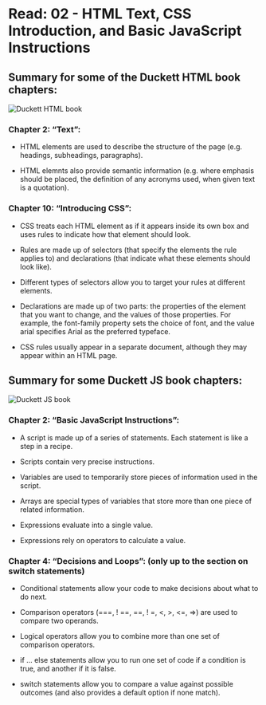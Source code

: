 # Read: 02 - HTML Text, CSS Introduction, and Basic JavaScript Instructions

## Summary for some of the Duckett HTML book chapters:

![Duckett HTML book](https://images-na.ssl-images-amazon.com/images/I/31b4K-hFH-L._SX395_BO1,204,203,200_.jpg)

### Chapter 2: “Text”:

* HTML elements are used to describe the structure of the page (e.g. headings, subheadings, paragraphs).

* HTML elemnts also provide semantic information (e.g. where emphasis should be placed, the definition of any acronyms used, when given text is a quotation).

### Chapter 10: “Introducing CSS”:

* CSS treats each HTML element as if it appears inside its own box and uses rules to indicate how that element should look.

* Rules are made up of selectors (that specify the elements the rule applies to) and declarations (that indicate what these elements should look like).

* Different types of selectors allow you to target your rules at different elements.

* Declarations are made up of two parts: the properties of the element that you want to change, and the values of those properties. For example, the font-family property sets the choice of font, and the value arial specifies Arial as the preferred typeface.

* CSS rules usually appear in a separate document, although they may appear within an HTML page.

## Summary for some Duckett JS book chapters:

![Duckett JS book](https://images-na.ssl-images-amazon.com/images/I/51-vkXYYH4L.jpg)

### Chapter 2: “Basic JavaScript Instructions”:

* A script is made up of a series of statements. Each statement is like a step in a recipe.

* Scripts contain very precise instructions.

* Variables are used to temporarily store pieces of information used in the script.

* Arrays are special types of variables that store more than one piece of related information.

* Expressions evaluate into a single value.

* Expressions rely on operators to calculate a value.

### Chapter 4: “Decisions and Loops”: (only up to the section on switch statements)

* Conditional statements allow your code to make decisions about what to do next.

* Comparison operators (===, ! ==, ==, ! =, <, >, <=, =>) are used to compare two operands.

* Logical operators allow you to combine more than one set of comparison operators.

* if ... else statements allow you to run one set of code if a condition is true, and another if it is false.

* switch statements allow you to compare a value against possible outcomes (and also provides a default option if none match).